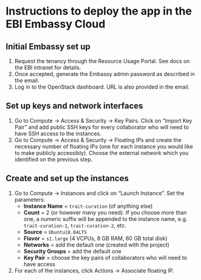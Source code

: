 # Instructions to deploy the app in the EBI Embassy Cloud

## Initial Embassy set up
1. Request the tenancy through the Resource Usage Portal. See docs on the EBI intranet for details.
1. Once accepted, generate the Embassy admin password as described in the email.
1. Log in to the OpenStack dashboard. URL is also provided in the email.

## Set up keys and network interfaces
1. Go to Compute → Access & Security → Key Pairs. Click on “Import Key Pair” and add public SSH keys for every collaborator who will need to have SSH access to the instances.
1. Go to Compute → Access & Security → Floating IPs and create the necessary number of floating IPs (one for each instance you would like to make publicly accessibly). Choose the external network which you identified on the previous step.

## Create and set up the instances
1. Go to Compute → Instances and click on “Launch Instance”. Set the parameters:
    * **Instance Name** = `trait-curation` (of anything else)
    * **Count** = 2 (or however many you need). If you choose more than one, a numeric suffix will be appended to the instance name, e.g. `trait-curation-1`, `trait-curation-2`, etc.
    * **Source** = `Ubuntu18.04LTS`
    * **Flavor** = `s1.large` (4 VCPUs, 8 GB RAM, 60 GB total disk)
    * **Networks** = add the default one (created with the project)
    * **Security Groups** = add the default one
    * **Key Pair** = choose the key pairs of collaborators who will need to have access
1. For each of the instances, click Actions → Associate floating IP.
